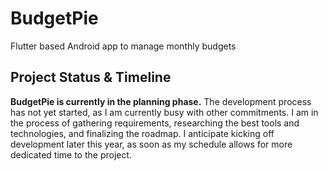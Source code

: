 # BudgetPie
Flutter based Android app to manage monthly budgets

## Project Status & Timeline

**BudgetPie is currently in the planning phase.** The development process has not yet started, as I am currently busy with other commitments. I am in the process of gathering requirements, researching the best tools and technologies, and finalizing the roadmap. I anticipate kicking off development later this year, as soon as my schedule allows for more dedicated time to the project.

